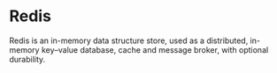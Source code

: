# Redis

Redis is an in-memory data structure store, used as a distributed, in-memory key–value database, cache and message broker, with optional durability.
